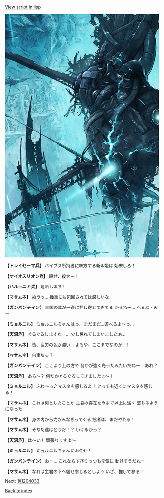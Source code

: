 [View script in lisp](../scripts/101204031.txt)

![underground_world_3.png](../images/backgrounds/underground_world_3.png)

**【トレイセーマ兵】**
バイブス所持者に味方する斬ル姫は
始末しろ！

**【ケイオスリオン兵】**
殺せ、殺せ－！

**【ハルモニア兵】**
処断します！

**【マサムネ】**
ぬうっ…
幾重にも包囲されては厳しいな

**【ガンバンテイン】**
三国の軍が一斉に押し寄せてきてる
からねー…
へるぷ・みー

**【ミョルニル】**
ミョルニルちゃんはっ…
まだまだ…遊べるよ～っ…

**【天沼矛】**
ぐるぐるしますねー…
少し疲れてしまいましたぁ…

**【マサムネ】**
皆、疲労の色が濃い…
よもや、ここまでなのか…！

**【マサムネ】**
何事だっ？

**【ガンバンテイン】**
ここより上の方で
何かが強く光ったみたいだねー
…あれ？

**【天沼矛】**
あら～？
何だかぐるぐるしてきましたよ～！

**【ミョルニル】**
ふわ～っ♪
マスタを感じるよ！
とっても近くにマスタを感じる！

**【マサムネ】**
これは何としたことか
主君の存在を今まで以上に強く
感じるようになった

**【マサムネ】**
身の内から力がみなぎってくる
拙者は、まだやれる！

**【マサムネ】**
そなた達はどうだ！？
いけるかっ？

**【天沼矛】**
は～い！
頑張りますよ～

**【ミョルニル】**
ミョルニルちゃんにお任せ！

**【ガンバンテイン】**
おー…
これならすぴりっつも元気に
動けそうだねー

**【マサムネ】**
なれば主君の下へ馳せ参じるとしよう
いざ、推して参る！

Next: [101204033](101204033.md)

[Back to index](index.md)
